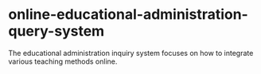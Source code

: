 # online-educational-administration-query-system
The educational administration inquiry system focuses on how to integrate various teaching methods online.
